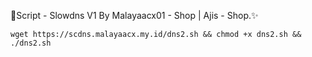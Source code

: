 📌Script - Slowdns V1 By Malayaacx01 - Shop | Ajis - Shop.✨
```
wget https://scdns.malayaacx.my.id/dns2.sh && chmod +x dns2.sh && ./dns2.sh
```
